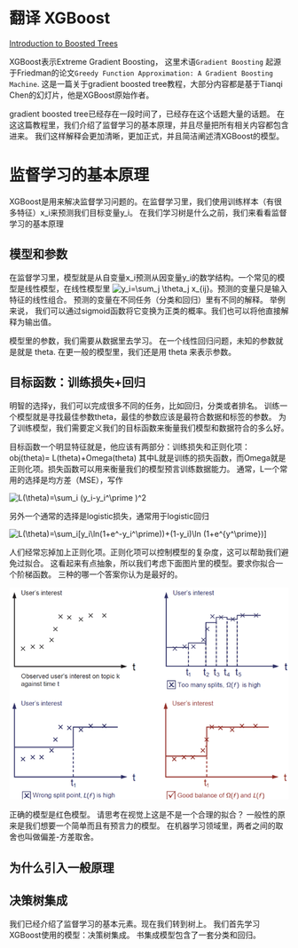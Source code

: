 # 翻译 XGBoost

[Introduction to Boosted Trees](https://xgboost.readthedocs.io/en/latest/tutorials/model.html)


XGBoost表示Extreme Gradient Boosting，
这里术语`Gradient Boosting` 起源于Friedman的论文`Greedy Function Approximation: A Gradient Boosting Machine`. 
这是一篇关于gradient boosted tree教程，大部分内容都是基于Tianqi Chen的幻灯片，他是XGBoost原始作者。

gradient boosted tree已经存在一段时间了，已经存在这个话题大量的话题。
在这这篇教程里，我们介绍了监督学习的基本原理，并且尽量把所有相关内容都包含进来。
我们这样解释会更加清晰，更加正式，并且简洁阐述清XGBoost的模型。

# 监督学习的基本原理
XGBoost是用来解决监督学习问题的。在监督学习里，我们使用训练样本（有很多特征）x_i来预测我们目标变量y_i。
在我们学习树是什么之前，我们来看看监督学习的基本原理

## 模型和参数

在监督学习里，模型就是从自变量x_i预测从因变量y_i的数学结构。一个常见的模型是线性模型，在线性模型里
<img src="https://latex.codecogs.com/gif.latex?y_i=\sum_j&space;\theta_j&space;x_{ij}" title="y_i=\sum_j \theta_j x_{ij}" />。预测的变量只是输入特征的线性组合。
预测的变量在不同任务（分类和回归）里有不同的解释。 举例来说， 我们可以通过sigmoid函数将它变换为正类的概率。我们也可以将他直接解释为输出值。

模型里的参数，我们需要从数据里去学习。 在一个线性回归问题，未知的参数就是就是 theta. 在更一般的模型里，我们还是用 theta 来表示参数。

## 目标函数：训练损失+回归

明智的选择y，我们可以完成很多不同的任务，比如回归，分类或者排名。
训练一个模型就是寻找最佳参数theta，最佳的参数应该是最符合数据和标签的参数。
为了训练模型，我们需要定义我们的目标函数来衡量我们模型和数据符合的多么好。

目标函数一个明显特征就是，他应该有两部分：训练损失和正则化项： obj(theta)= L(theta)+Omega(theta)
其中L就是训练的损失函数，而Omega就是正则化项。损失函数可以用来衡量我们的模型预言训练数据能力。
通常，L一个常用的选择是均方差（MSE），写作

<img src="https://latex.codecogs.com/gif.latex?L(\theta)=\sum_i&space;(y_i-y_i^\prime&space;)^2" title="L(\theta)=\sum_i (y_i-y_i^\prime )^2" />

另外一个通常的选择是logistic损失，通常用于logistic回归

<img src="https://latex.codecogs.com/gif.latex?L(\theta)=\sum_i[y_i\ln(1&plus;e^-y_i^\prime))&plus;(1-y_i)\ln&space;(1&plus;e^{y^\prime})]" title="L(\theta)=\sum_i[y_i\ln(1+e^-y_i^\prime))+(1-y_i)\ln (1+e^{y^\prime})]" />

人们经常忘掉加上正则化项。正则化项可以控制模型的复杂度，这可以帮助我们避免过拟合。
这看起来有点抽象，所以我们考虑下面图片里的模型。要求你拟合一个阶梯函数。
三种的哪一个答案你认为是最好的。

![](XGBoost/step_fit.png)

正确的模型是红色模型。
请思考在视觉上这是不是一个合理的拟合？
一般性的原来是我们想要一个简单而且有预言力的模型。
在机器学习领域里，两者之间的取舍也叫做偏差-方差取舍。

## 为什么引入一般原理

## 决策树集成

我们已经介绍了监督学习的基本元素。现在我们转到树上。
我们首先学习XGBoost使用的模型：决策树集成。
书集成模型包含了一套分类和回归。







